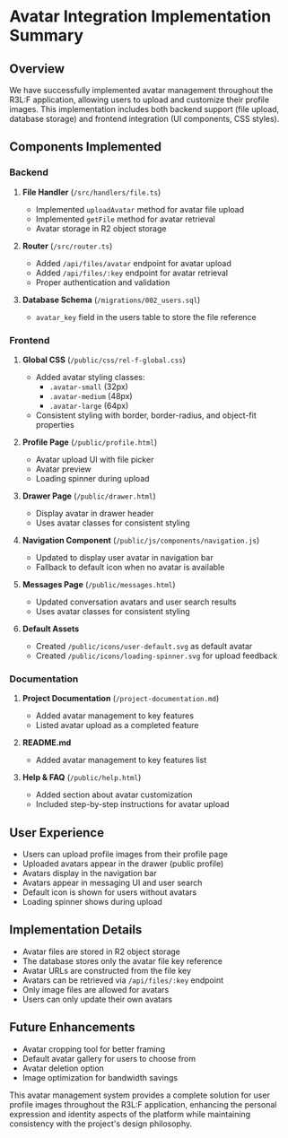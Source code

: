 # Avatar Integration Implementation Summary

## Overview

We have successfully implemented avatar management throughout the R3L:F application, allowing users to upload and customize their profile images. This implementation includes both backend support (file upload, database storage) and frontend integration (UI components, CSS styles).

## Components Implemented

### Backend

1. **File Handler** (`/src/handlers/file.ts`)
   - Implemented `uploadAvatar` method for avatar file upload
   - Implemented `getFile` method for avatar retrieval
   - Avatar storage in R2 object storage

2. **Router** (`/src/router.ts`)
   - Added `/api/files/avatar` endpoint for avatar upload
   - Added `/api/files/:key` endpoint for avatar retrieval
   - Proper authentication and validation

3. **Database Schema** (`/migrations/002_users.sql`)
   - `avatar_key` field in the users table to store the file reference

### Frontend

1. **Global CSS** (`/public/css/rel-f-global.css`)
   - Added avatar styling classes:
     - `.avatar-small` (32px)
     - `.avatar-medium` (48px)
     - `.avatar-large` (64px)
   - Consistent styling with border, border-radius, and object-fit properties

2. **Profile Page** (`/public/profile.html`)
   - Avatar upload UI with file picker
   - Avatar preview
   - Loading spinner during upload

3. **Drawer Page** (`/public/drawer.html`)
   - Display avatar in drawer header
   - Uses avatar classes for consistent styling

4. **Navigation Component** (`/public/js/components/navigation.js`)
   - Updated to display user avatar in navigation bar
   - Fallback to default icon when no avatar is available

5. **Messages Page** (`/public/messages.html`)
   - Updated conversation avatars and user search results
   - Uses avatar classes for consistent styling

6. **Default Assets**
   - Created `/public/icons/user-default.svg` as default avatar
   - Created `/public/icons/loading-spinner.svg` for upload feedback

### Documentation

1. **Project Documentation** (`/project-documentation.md`)
   - Added avatar management to key features
   - Listed avatar upload as a completed feature

2. **README.md**
   - Added avatar management to key features list

3. **Help & FAQ** (`/public/help.html`)
   - Added section about avatar customization
   - Included step-by-step instructions for avatar upload

## User Experience

- Users can upload profile images from their profile page
- Uploaded avatars appear in the drawer (public profile)
- Avatars display in the navigation bar
- Avatars appear in messaging UI and user search
- Default icon is shown for users without avatars
- Loading spinner shows during upload

## Implementation Details

- Avatar files are stored in R2 object storage
- The database stores only the avatar file key reference
- Avatar URLs are constructed from the file key
- Avatars can be retrieved via `/api/files/:key` endpoint
- Only image files are allowed for avatars
- Users can only update their own avatars

## Future Enhancements

- Avatar cropping tool for better framing
- Default avatar gallery for users to choose from
- Avatar deletion option
- Image optimization for bandwidth savings

This avatar management system provides a complete solution for user profile images throughout the R3L:F application, enhancing the personal expression and identity aspects of the platform while maintaining consistency with the project's design philosophy.
